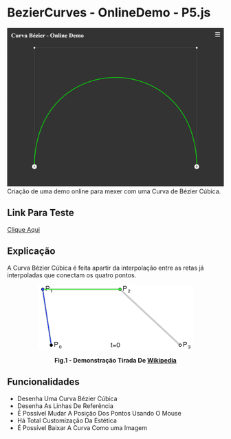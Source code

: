 # BezierCurves - OnlineDemo - P5.js

![](/Imagems/Captura_CurvaBezier.PNG)
Criação de uma demo online para mexer com uma Curva de Bézier Cúbica.

## Link Para Teste

[Clique Aqui](https://fernandopfh.github.io/BezierCurves-OnlineDemo-P5js/)

## Explicação
A Curva Bézier Cúbica é feita apartir da interpolação entre as retas já interpoladas que conectam os quatro pontos.

<p align="center">
    <img src="Imagems/CurvaBezierQuadradica_Demonstracao.gif"/>
    <figcaption align = "center"><b>Fig.1 - Demonstração Tirada De <a href="https://pt.wikipedia.org/wiki/Curva_de_B%C3%A9zier">Wikipedia</a></b></figcaption>
</p>

## Funcionalidades

- Desenha Uma Curva Bézier Cúbica
- Desenha As Linhas De Referência
- É Possível Mudar A Posição Dos Pontos Usando O Mouse
- Há Total Customização Da Estética
- É Possível Baixar A Curva Como uma Imagem